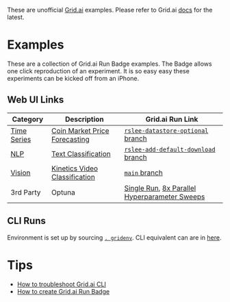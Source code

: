 These are unofficial [Grid.ai](https://grid.ai/) examples. Please refer to Grid.ai [docs](https://docs.grid.ai) for the latest.   

# Examples

These are a collection of Grid.ai Run Badge examples. The Badge allows one click reproduction of an experiment.  It is so easy easy these experiments can be kicked off from an iPhone.

## Web UI Links

| Category    | Description | Grid.ai Run Link                    |
| ----------- | ----------- | ------------------------------------|
| [Time Series](https://docs.grid.ai/examples/time-series) | [Coin Market Price Forecasting](https://docs.grid.ai/examples/time-series/price-forecasting)       | [`rslee-datastore-optional` branch](https://platform.grid.ai/#/runs?script=https://github.com/gridai/gridai-timeseries-forecasting-demo/blob/1ec5e00aec3a5d0e58c98c7c1ece8f992a60aa40/train.py&cloud=grid&instance=t2.medium&accelerators=1&disk_size=200&framework=lightning&script_args=train.py%20--gpus=0) |
| [NLP](https://docs.grid.ai/examples/nlp)         | [Text Classification](https://docs.grid.ai/examples/nlp/text-classification)        | [`rslee-add-default-download` branch](https://platform.grid.ai/#/runs?script=https://github.com/robert-s-lee/grid-text-classification/blob/5203fdeaf4226195c743374b0732b33c3b26264b/train.py&cloud=grid&instance=t2.medium&accelerators=1&disk_size=200&framework=lightning&script_args=train.py%20--gpus=0%20--max_epochs=1) |
| [Vision](https://docs.grid.ai/examples/vision) | [Kinetics Video Classification](https://docs.grid.ai/examples/vision/kinetics-video-classification) | [`main` branch](https://platform.grid.ai/#/runs?script=https://github.com/aribornstein/KineticsDemo/blob/8d4137f302d08ccc25286c49def65d8db8426243/train.py&cloud=grid&use_spot&instance=g4dn.2xlarge&accelerators=1&gpus=1&framework=lightning&script_args=train.py%20--gpus=1%20--fast_dev_run=1)
| 3rd Party | Optuna | [Single Run](https://platform.grid.ai/#/runs?script=https://github.com/robert-s-lee/grid-optuna/blob/dbb7c20cad6bfb419a037f8ff93cb9774fedb2e5/pytorch_lightning_simple.py&cloud=grid&use_spot&instance=t2.medium&accelerators=1&disk_size=200&framework=lightning), [8x Parallel Hyperparameter Sweeps](https://platform.grid.ai/#/runs?script=https://github.com/robert-s-lee/grid-optuna/blob/dbb7c20cad6bfb419a037f8ff93cb9774fedb2e5/pytorch_lightning_simple.py&cloud=grid&use_spot&instance=t2.medium&accelerators=1&disk_size=200&framework=lightning&script_args=pytorch_lightning_simple.py%20--pruning%20"[0,1]"%20--batchsize%20"[32,128]"%20--epochs%20"[5,10]") |

## CLI Runs
Environment is set up by sourcing [`. gridenv`](examples/gridenv.sh).  CLI equivalent can are in [here](examples/README.md).

# Tips
- [How to troubleshoot Grid.ai CLI](troubleshooting/README.md)
- [How to create Grid.ai Run Badge](sharing-runs/README.md)

